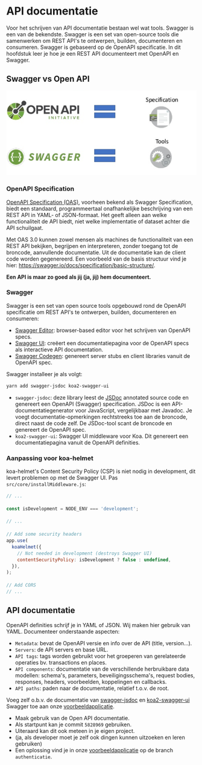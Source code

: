 # API documentatie

Voor het schrijven van API documentatie bestaan wel wat tools. Swagger is een van de bekendste. Swagger is een set van open-source tools die samenwerken om REST API's te ontwerpen, builden, documenteren en consumeren. Swagger is gebaseerd op de OpenAPI specificatie. In dit hoofdstuk leer je hoe je een REST API documenteert met OpenAPI en Swagger.

<!-- TODO: startpunt en oplossing toevoegen -->

## Swagger vs Open API

![Swagger versus Open API](./images/swagger.png)

### OpenAPI Specification

[OpenAPI Specification (OAS)](https://swagger.io/specification/), voorheen bekend als Swagger Specification, biedt een standaard, programmeertaal onafhankelijke beschrijving van een REST API in YAML- of JSON-formaat. Het geeft alleen aan welke functionaliteit de API biedt, niet welke implementatie of dataset achter die API schuilgaat.

Met OAS 3.0 kunnen zowel mensen als machines de functionaliteit van een REST API bekijken, begrijpen en interpreteren, zonder toegang tot de broncode, aanvullende documentatie. Uit de documentatie kan de client code worden gegenereerd. Een voorbeeld van de basis structuur vind je hier: <https://swagger.io/docs/specification/basic-structure/>.

**Een API is maar zo goed als jij (ja, jij) hem documenteert.**

### Swagger

Swagger is een set van open source tools opgebouwd rond de OpenAPI specificatie om REST API's te ontwerpen, builden, documenteren en consumeren:

- [Swagger Editor](https://editor.swagger.io/): browser-based editor voor het schrijven van OpenAPI specs.
- [Swagger UI](https://swagger.io/tools/swagger-ui/): creëert een documentatiepagina voor de OpenAPI specs als interactieve API documentation.
- [Swagger Codegen](https://github.com/swagger-api/swagger-codegen): genereert server stubs en client libraries vanuit de OpenAPI spec.

Swagger installeer je als volgt:

```bash
yarn add swagger-jsdoc koa2-swagger-ui
```

- `swagger-jsdoc`: deze library leest de [JSDoc](https://jsdoc.app/) annotated source code en genereert een OpenAPI (Swagger) specification. JSDoc is een API-documentatiegenerator voor JavaScript, vergelijkbaar met Javadoc. Je voegt documentatie-opmerkingen rechtstreeks toe aan de broncode, direct naast de code zelf. De JSDoc-tool scant de broncode en genereert de OpenAPI spec.
- `koa2-swagger-ui`: Swagger UI middleware voor Koa. Dit genereert een documentatiepagina vanuit de OpenAPI definities.

### Aanpassing voor koa-helmet

koa-helmet's Content Security Policy (CSP) is niet nodig in development, dit levert problemen op met de Swagger UI. Pas `src/core/installMiddleware.js`:

```js
// ...

const isDevelopment = NODE_ENV === 'development';

// ...

// Add some security headers
app.use(
  koaHelmet({
    // Not needed in development (destroys Swagger UI)
    contentSecurityPolicy: isDevelopment ? false : undefined,
  }),
);

// Add CORS
// ...
```

## API documentatie

OpenAPI definities schrijf je in YAML of JSON. Wij maken hier gebruik van YAML. Documenteer onderstaande aspecten:

- `Metadata`: bevat de OpenAPI versie en info over de API (title, version...).
- `Servers`: de API servers en base URL.
- `API tags`: tags worden gebruikt voor het groeperen van gerelateerde operaties bv. transactions en places.
- `API components`: documentatie van de verschillende herbruikbare data modellen: schema's, parameters, beveiligingsschema's, request bodies, responses, headers, voorbeelden, koppelingen en callbacks.
- `API paths`: paden naar de documentatie, relatief t.o.v. de root.

Voeg zelf o.b.v. de documentatie van [swagger-jsdoc](https://www.npmjs.com/package/swagger-jsdoc) en [koa2-swagger-ui](https://www.npmjs.com/package/koa2-swagger-ui) Swagger toe aan onze [voorbeeldapplicatie](https://github.com/HOGENT-frontendweb/webservices-budget).

- Maak gebruik van de Open API documentatie.
- Als startpunt kan je commit `5828969` gebruiken.
- Uiteraard kan dit ook meteen in je eigen project.
- (ja, als developer moet je zelf ook dingen kunnen uitzoeken en leren gebruiken)
- Een oplossing vind je in onze [voorbeeldapplicatie](https://github.com/HOGENT-frontendweb/webservices-budget) op de branch `authenticatie`.
